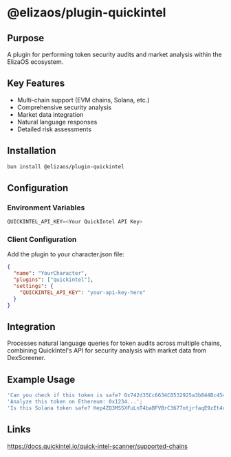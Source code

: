 # @elizaos/plugin-quickintel

## Purpose

A plugin for performing token security audits and market analysis within the ElizaOS ecosystem.

## Key Features

- Multi-chain support (EVM chains, Solana, etc.)
- Comprehensive security analysis
- Market data integration
- Natural language responses
- Detailed risk assessments

## Installation

```bash
bun install @elizaos/plugin-quickintel
```

## Configuration

### Environment Variables

```typescript
QUICKINTEL_API_KEY=<Your QuickIntel API Key>
```

### Client Configuration

Add the plugin to your character.json file:

```json
{
  "name": "YourCharacter",
  "plugins": ["quickintel"],
  "settings": {
    "QUICKINTEL_API_KEY": "your-api-key-here"
  }
}
```

## Integration

Processes natural language queries for token audits across multiple chains, combining QuickIntel's API for security analysis with market data from DexScreener.

## Example Usage

```typescript
'Can you check if this token is safe? 0x742d35Cc6634C0532925a3b844Bc454e4438f44e on BSC';
'Analyze this token on Ethereum: 0x1234...';
'Is this Solana token safe? Hep4ZQ3MSSXFuLnT4baBFVBrC3677ntjrfaqE9zEt4rX';
```

## Links

https://docs.quickintel.io/quick-intel-scanner/supported-chains
